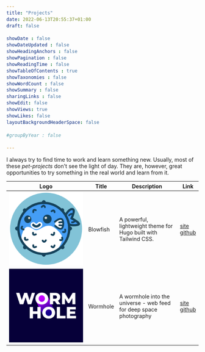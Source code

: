 ```yaml
---
title: "Projects"
date: 2022-06-13T20:55:37+01:00
draft: false

showDate : false
showDateUpdated : false
showHeadingAnchors : false
showPagination : false
showReadingTime : false
showTableOfContents : true
showTaxonomies : false 
showWordCount : false
showSummary : false
sharingLinks : false
showEdit: false
showViews: true
showLikes: false
layoutBackgroundHeaderSpace: false

#groupByYear : false

---
```


I always try to find time to work and learn something new. Usually, most of these _pet-projects_ don't see the light of day. They are, however, great opportunities to try something in the real world and learn from it.

<table>
    <thead>
        <tr>
            <th>Logo</th>
            <th>Title</th>
            <th>Description</th>
            <th>Link</th>
        </tr>
    </thead>
    <tbody>
         <tr>
            <td><img class="customEntitityAlbum" style="background-color:transparent" src="blowfish_logo.png"/></td>
            <td>Blowfish</td>
            <td>A powerful, lightweight theme for Hugo built with Tailwind CSS.</td>
            <td><a target="_blank" href="https://blowfish.page">site</a></br><a target="_blank" href="https://github.com/nunocoracao/blowfish">github</a></td>
        </tr>
        <tr>
            <td><img class="customEntitityAlbum" style="background-color:transparent" src="wormhole-logo-square.png"/></td>
            <td>Wormhole</td>
            <td>A wormhole into the universe - web feed for deep space photography</td>
            <td><a target="_blank" href="https://wormhole.photos">site</a></br><a target="_blank" href="https://github.com/wormhole-photos">github</a></td>
        </tr>
    </tbody>
</table>